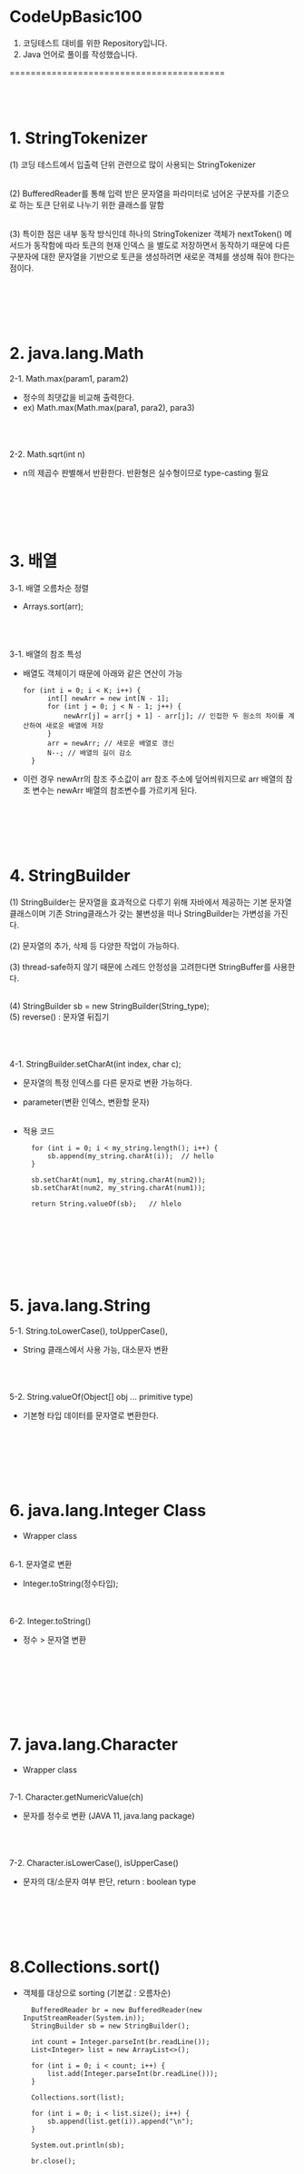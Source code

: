 # CodeUpBasic100
1. 코딩테스트 대비를 위한 Repository입니다.
2. Java 언어로 풀이를 작성했습니다.

=========================================</br></br></br></br>




# 1. StringTokenizer</br>
(1) 코딩 테스트에서 입출력 단위 관련으로 많이 사용되는 StringTokenizer</br></br>

(2) BufferedReader를 통해 입력 받은 문자열을 파라미터로 넘어온 구분자를 기준으로 하는 토큰 단위로 나누기 위한 클래스를 말함</br></br>

(3) 특이한 점은 내부 동작 방식인데 하나의 StringTokenizer 객체가 nextToken() 메서드가 동작함에 따라 토큰의 현재 인덱스 을 별도로 저장하면서 
동작하기 때문에 다른 구분자에 대한 문자열을 기반으로 토큰을 생성하려면 새로운 객체를 생성해 줘야 한다는 점이다.</br></br></br></br></br></br>



# 2. java.lang.Math
2-1. Math.max(param1, param2)</br>
- 정수의 최댓값을 비교해 출력한다.
- ex) Math.max(Math.max(para1, para2), para3)</br></br></br></br>


2-2. Math.sqrt(int n)  
- n의 제곱수 판별해서 반환한다. 반환형은 실수형이므로 type-casting 필요 </br> </br></br></br></br></br>





# 3. 배열 </br>
3-1. 배열 오름차순 정렬 
- Arrays.sort(arr);</br></br></br></br>


3-1. 배열의 참조 특성</br>
- 배열도 객체이기 때문에 아래와 같은 연산이 가능

      for (int i = 0; i < K; i++) {
            int[] newArr = new int[N - 1];
            for (int j = 0; j < N - 1; j++) {
                newArr[j] = arr[j + 1] - arr[j]; // 인접한 두 원소의 차이를 계산하여 새로운 배열에 저장
            }
            arr = newArr; // 새로운 배열로 갱신
            N--; // 배열의 길이 감소
        }
- 이런 경우 newArr의 참조 주소값이 arr 참조 주소에 덮어씌워지므로 arr 배열의 참조 변수는 newArr 배열의 참조변수를 가르키게 된다.</br></br></br></br></br></br>






# 4. StringBuilder</br>
(1) StringBuilder는 문자열을 효과적으로 다루기 위해 자바에서 제공하는 기본 문자열 클래스이며 기존 String클래스가 갖는 불변성을 떠나 StringBuilder는 가변성을 가진다.</br></br>
(2) 문자열의 추가, 삭제 등 다양한 작업이 가능하다.</br></br>
(3) thread-safe하지 않기 때문에 스레드 안정성을 고려한다면 StringBuffer를 사용한다.</br></br>

(4) StringBuilder sb = new StringBuilder(String_type);</br>
(5) reverse() : 문자열 뒤집기</br></br></br></br>



4-1. StringBuilder.setCharAt(int index, char c);
- 문자열의 특정 인덱스를 다른 문자로 변환 가능하다. </br>
- parameter(변환 인덱스, 변환할 문자)</br></br>

- 적용 코드</br>

        for (int i = 0; i < my_string.length(); i++) {
            sb.append(my_string.charAt(i));  // hello
        }
        
        sb.setCharAt(num1, my_string.charAt(num2));
        sb.setCharAt(num2, my_string.charAt(num1));
        
        return String.valueOf(sb);   // hlelo

</br></br></br></br></br></br>







# 5. java.lang.String </br>
5-1. String.toLowerCase(), toUpperCase(), 
- String 클래스에서 사용 가능, 대소문자 변환 </br></br></br></br>



5-2. String.valueOf(Object[] obj ... primitive type)
- 기본형 타입 데이터를 문자열로 변환한다.</br></br></br></br></br></br></br>










# 6. java.lang.Integer Class </br>
- Wrapper class </br></br>

6-1. 문자열로 변환</br>
- Integer.toString(정수타입);</br></br></br>


6-2. Integer.toString()
- 정수 > 문자열 변환 </br> </br></br></br></br></br></br></br>







# 7. java.lang.Character</br>
- Wrapper class </br></br>

7-1. Character.getNumericValue(ch)</br>
- 문자를 정수로 변환 (JAVA 11, java.lang package)</br></br></br></br>



7-2. Character.isLowerCase(), isUpperCase()</br>
- 문자의 대/소문자 여부 판단, return : boolean type</br></br></br></br></br></br>









# 8.Collections.sort()</br>
- 객체를 대상으로 sorting (기본값 : 오름차순) </br>

        BufferedReader br = new BufferedReader(new InputStreamReader(System.in));
        StringBuilder sb = new StringBuilder();

        int count = Integer.parseInt(br.readLine());
        List<Integer> list = new ArrayList<>();

        for (int i = 0; i < count; i++) {
            list.add(Integer.parseInt(br.readLine()));
        }

        Collections.sort(list);

        for (int i = 0; i < list.size(); i++) {
            sb.append(list.get(i)).append("\n");
        }

        System.out.println(sb);

        br.close();
</br></br></br></br></br></br>




# 9. Java Regular Expression(정규표현식)</br>
(1) 정규표현식은, 특정 문자열이 정해진 규칙(regex)대로 표현되어 있는지 검증하는 식이다. </br></br></br></br></br></br>






# 9. PS를 하며 기록.. </br>
9-1. WrapperClass.valueOf(primitive type)
- 기본형 타입 데이터를 해당하는 Wrapper class 객체로 변환</br></br></br></br>






